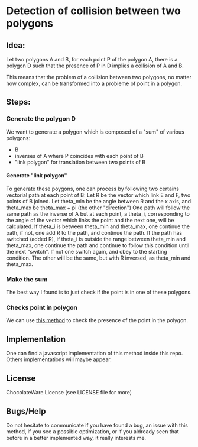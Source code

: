 # Detection of collision between two polygons

## Idea:

Let two polygons A and B, for each point P of the polygon A, there is a polygon D such that the presence of P in D implies a collision of A and B.

This means that the problem of a collision between two polygons, no matter how complex, can be transformed into a probleme of point in a polygon.

## Steps:

### Generate the polygon D

We want to generate a polygon which is composed of a "sum" of various polygons:
- B
- inverses of A where P coincides with each point of B
- "link polygon" for translation between two points of B

#### Generate "link polygon"

To generate these poygons, one can process by following two certains vectorial path at each point of B:
Let R be the vector which link E and F, two points of B joined. Let theta_min be the angle between R and the x axis, and theta_max be theta_max + pi (the other "direction")
One path will follow the same path as the inverse of A but at each point, a theta_i, corresponding to the angle of the vector which links the point and the next one, will be calculated. If theta_i is between theta_min and theta_max, one continue the path, if not, one add R to the path, and continue the path. If the path has switched (added R), if theta_i is outside the range between theta_min and theta_max, one continue the path and continue to follow this condition until the next "switch". If not one switch again, and obey to the starting condition.
The other will be the same, but with R inversed, as theta_min and theta_max.

### Make the sum

The best way I found is to just check if the point is in one of these polygons.

### Checks point in polygon

We can use [this method](http://alienryderflex.com/polygon/) to check the presence of the point in the polygon.

## Implementation

One can find a javascript implementation of this method inside this repo. Others implementations will maybe appear.

## License

ChocolateWare License (see LICENSE file for more)

## Bugs/Help

Do not hesitate to communicate if you have found a bug, an issue with this method, if you see a possible optimization, or if you aldready seen that before in a better implemented way, it really interests me.
